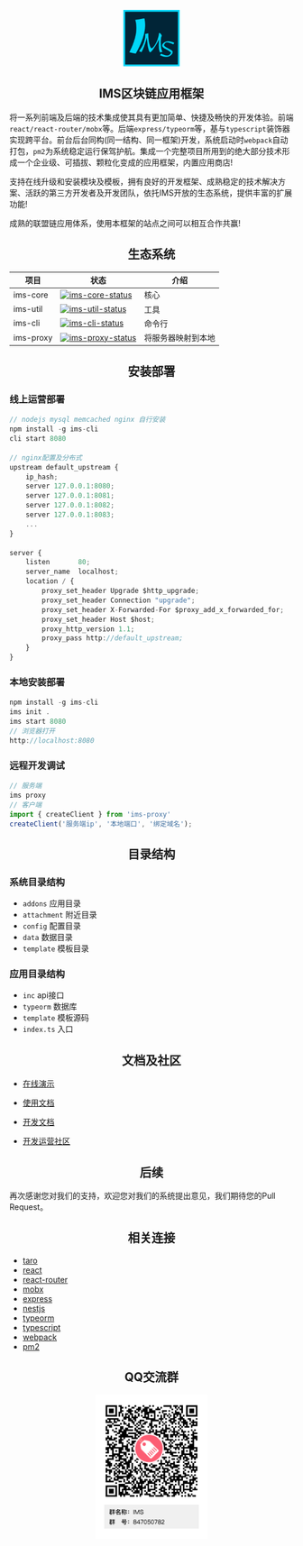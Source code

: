 <p align="center"><a href="https://meepo.com.cn" target="_blank" rel="noopener noreferrer"><img width="100" src="./assets/logo.png" alt="Ims logo"></a></p>

<h2 align="center">IMS区块链应用框架</h2>

将一系列前端及后端的技术集成使其具有更加简单、快捷及畅快的开发体验。前端```react/react-router/mobx```等。后端```express/typeorm```等，基与```typescript```装饰器实现跨平台。前台后台同构(同一结构、同一框架)开发，系统启动时```webpack```自动打包，```pm2```为系统稳定运行保驾护航。集成一个完整项目所用到的绝大部分技术形成一个企业级、可插拔、颗粒化变成的应用框架，内置应用商店!

支持在线升级和安装模块及模板，拥有良好的开发框架、成熟稳定的技术解决方案、活跃的第三方开发者及开发团队，依托IMS开放的生态系统，提供丰富的扩展功能!

成熟的联盟链应用体系，使用本框架的站点之间可以相互合作共赢!

<h2 align="center">生态系统</h2>

| 项目        | 状态                                       | 介绍   |
|-----------|------------------------------------------|------|
| ims-core  | [![ims-core-status]][ims-core-package]   | 核心   |
| ims-util  | [![ims-util-status]][ims-util-package]   | 工具   |
| ims-cli   | [![ims-cli-status]][ims-cli-package]     | 命令行  |
| ims-proxy | [![ims-proxy-status]][ims-proxy-package] | 将服务器映射到本地 |

[ims-proxy-status]: https://img.shields.io/npm/v/ims-proxy.svg
[ims-proxy-package]: https://npmjs.com/package/ims-proxy

[ims-util-status]: https://img.shields.io/npm/v/ims-util.svg
[ims-util-package]: https://npmjs.com/package/ims-util

[ims-core-status]: https://img.shields.io/npm/v/ims-core.svg
[ims-core-package]: https://npmjs.com/package/ims-core

[ims-cli-status]: https://img.shields.io/npm/v/ims-cli.svg
[ims-cli-package]: https://npmjs.com/package/ims-cli

<h2 align="center">安装部署</h2>

### 线上运营部署
```ts
// nodejs mysql memcached nginx 自行安装
npm install -g ims-cli
cli start 8080

// nginx配置及分布式
upstream default_upstream {
    ip_hash;
    server 127.0.0.1:8080;
    server 127.0.0.1:8081;
    server 127.0.0.1:8082;
    server 127.0.0.1:8083;
    ...
}

server {
    listen       80;
    server_name  localhost;
    location / {
        proxy_set_header Upgrade $http_upgrade;
        proxy_set_header Connection "upgrade";
        proxy_set_header X-Forwarded-For $proxy_add_x_forwarded_for;
        proxy_set_header Host $host;
        proxy_http_version 1.1;
        proxy_pass http://default_upstream;
    }
}
```

### 本地安装部署
```ts
npm install -g ims-cli
ims init .
ims start 8080
// 浏览器打开
http://localhost:8080
```

### 远程开发调试
```ts
// 服务端
ims proxy
// 客户端
import { createClient } from 'ims-proxy'
createClient('服务端ip', '本地端口', '绑定域名');
```

<h2 align="center">目录结构</h2>

### 系统目录结构
* `addons` 应用目录
* `attachment` 附近目录
* `config` 配置目录
* `data` 数据目录
* `template` 模板目录

### 应用目录结构
* `inc` api接口
* `typeorm` 数据库
* `template` 模板源码
* `index.ts` 入口


<h2 align="center">文档及社区</h2>

* [在线演示](https://demo.meepo.com.cn/)

* [使用文档](https://doc.meepo.com.cn/)

* [开发文档](./helps/dev/readme.md)

* [开发运营社区](https://bbs.meepo.com.cn/)

<h2 align="center">后续</h2>

再次感谢您对我们的支持，欢迎您对我们的系统提出意见，我们期待您的Pull Request。

<h2 align="center">相关连接</h2>

* [taro](https://github.com/NervJS/taro)
* [react](https://github.com/facebook/react)
* [react-router](https://github.com/ReactTraining/react-router)
* [mobx](https://github.com/mobxjs/mobx)
* [express](https://github.com/expressjs/express)
* [nestjs](https://github.com/nestjs/nest)
* [typeorm](https://github.com/typeorm/typeorm)
* [typescript](https://github.com/Microsoft/TypeScript)
* [webpack](https://github.com/webpack/webpack)
* [pm2](https://github.com/Unitech/pm2) 

<h2 align="center">QQ交流群</h2>

<p align="center"><a href="https://meepo.com.cn" target="_blank" rel="noopener noreferrer"><img width="200" src="./assets/IMS群二维码.png" alt="Ims logo"></a></p>
